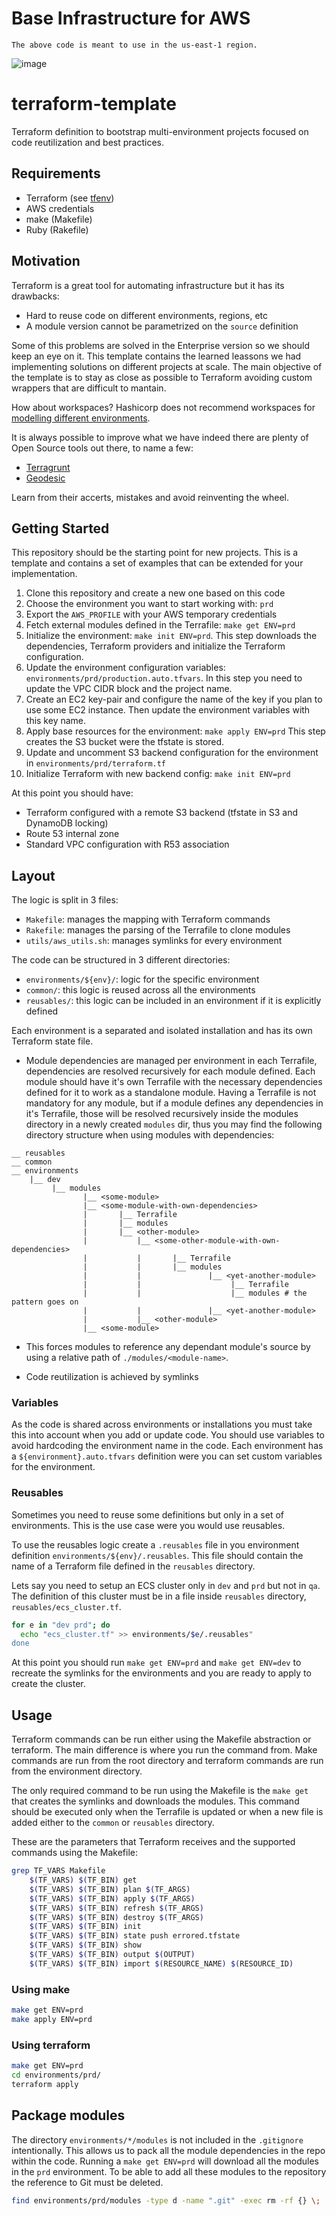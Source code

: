 # Base Infrastructure for AWS

    The above code is meant to use in the us-east-1 region.

![image](./images/diagram.png)

# terraform-template

Terraform definition to bootstrap multi-environment projects focused on code
reutilization and best practices.

## Requirements

- Terraform (see [tfenv](https://github.com/tfutils/tfenv))
- AWS credentials
- make (Makefile)
- Ruby (Rakefile)

## Motivation

Terraform is a great tool for automating infrastructure but it has its
drawbacks:

- Hard to reuse code on different environments, regions, etc
- A module version cannot be parametrized on the `source` definition

Some of this problems are solved in the Enterprise version so we should
keep an eye on it.
This template contains the learned leassons we had implementing
solutions on different projects at scale.
The main objective of the template is to stay as close as possible to
Terraform avoiding custom wrappers that are difficult to mantain.

How about workspaces? Hashicorp does not recommend workspaces for
[modelling different
environments](https://www.terraform.io/docs/state/workspaces.html#when-to-use-multiple-workspaces).

It is always possible to improve what we have indeed there are plenty of
Open Source tools out there, to name a few:

- [Terragrunt](https://github.com/gruntwork-io/terragrunt)
- [Geodesic](https://github.com/cloudposse/geodesic)

Learn from their accerts, mistakes and avoid reinventing the wheel.

## Getting Started

This repository should be the starting point for new projects. This is
a template and contains a set of examples that can be extended for
your implementation.

1. Clone this repository and create a new one based on this code
2. Choose the environment you want to start working with: `prd`
3. Export the `AWS_PROFILE` with your AWS temporary credentials
4. Fetch external modules defined in the Terrafile: `make get ENV=prd`
5. Initialize the environment: `make init ENV=prd`.
   This step downloads the dependencies, Terraform providers and
   initialize the Terraform configuration.
6. Update the environment configuration variables:
   `environments/prd/production.auto.tfvars`.
   In this step you need to update the VPC CIDR block and the project name.
7. Create an EC2 key-pair and configure the name of the key if you plan
   to use some EC2 instance. Then update the environment variables with
   this key name.
8. Apply base resources for the environment: `make apply ENV=prd`
   This step creates the S3 bucket were the tfstate is stored.
9. Update and uncomment S3 backend configuration for the environment in `environments/prd/terraform.tf`
10. Initialize Terraform with new backend config: `make init ENV=prd`

At this point you should have:

- Terraform configured with a remote S3 backend (tfstate in S3 and DynamoDB locking)
- Route 53 internal zone
- Standard VPC configuration with R53 association

## Layout

The logic is split in 3 files:

- `Makefile`: manages the mapping with Terraform commands
- `Rakefile`: manages the parsing of the Terrafile to clone modules
- `utils/aws_utils.sh`: manages symlinks for every environment

The code can be structured in 3 different directories:

- `environments/${env}/`: logic for the specific environment
- `common/`: this logic is reused across all the environments
- `reusables/`: this logic can be included in an environment if it is explicitly defined

Each environment is a separated and isolated installation and has its
own Terraform state file.

- Module dependencies are managed per environment in each Terrafile, dependencies are resolved recursively for each module defined. Each module should have it's own Terrafile with the necessary dependencies defined for it to work as a standalone module. Having a Terrafile is not mandatory for any module, but if a module defines any dependencies in it's Terrafile, those will be resolved recursively inside the modules directory in a newly created `modules` dir, thus you may find the following directory structure when using modules with dependencies:

```
__ reusables
__ common
__ environments
	|__ dev
		 |__ modules
		 		|__ <some-module>
		 		|__ <some-module-with-own-dependencies>
				|		|__ Terrafile
				|		|__ modules
				|		|__ <other-module>
				|			|__ <some-other-module-with-own-dependencies>
				|			|		|__ Terrafile
				|			|		|__ modules
				|			|				|__ <yet-another-module>
				|			|					 |__ Terrafile
				|			|					 |__ modules # the pattern goes on
				|			|				|__ <yet-another-module>
				|			|__ <other-module>
		 		|__ <some-module>
```

- This forces modules to reference any dependant module's source by using a relative path of `./modules/<module-name>`.

- Code reutilization is achieved by symlinks

### Variables

As the code is shared across environments or installations you must take
this into account when you add or update code. You should use variables
to avoid hardcoding the environment name in the code. Each environment
has a `${environment}.auto.tfvars` definition were you can set custom
variables for the environment.

### Reusables

Sometimes you need to reuse some definitions but only in a set of
environments. This is the use case were you would use reusables.

To use the reusables logic create a `.reusables` file in you environment
definition `environments/${env}/.reusables`. This file should contain
the name of a Terraform file defined in the `reusables` directory.

Lets say you need to setup an ECS cluster only in `dev` and `prd` but
not in `qa`. The definition of this cluster must be in a file inside
`reusables` directory, `reusables/ecs_cluster.tf`.

```bash
for e in "dev prd"; do
  echo "ecs_cluster.tf" >> environments/$e/.reusables"
done
```

At this point you should run `make get ENV=prd` and `make get ENV=dev`
to recreate the symlinks for the environments and you are ready to apply
to create the cluster.

## Usage

Terraform commands can be run either using the Makefile abstraction or
terraform. The main difference is where you run the command from. Make
commands are run from the root directory and terraform commands are run
from the environment directory.

The only required command to be run using the Makefile is the `make get`
that creates the symlinks and downloads the modules. This command should
be executed only when the Terrafile is updated or when a new file is
added either to the `common` or `reusables` directory.

These are the parameters that Terraform receives and the supported
commands using the Makefile:

```bash
grep TF_VARS Makefile
	$(TF_VARS) $(TF_BIN) get
	$(TF_VARS) $(TF_BIN) plan $(TF_ARGS)
	$(TF_VARS) $(TF_BIN) apply $(TF_ARGS)
	$(TF_VARS) $(TF_BIN) refresh $(TF_ARGS)
	$(TF_VARS) $(TF_BIN) destroy $(TF_ARGS)
	$(TF_VARS) $(TF_BIN) init
	$(TF_VARS) $(TF_BIN) state push errored.tfstate
	$(TF_VARS) $(TF_BIN) show
	$(TF_VARS) $(TF_BIN) output $(OUTPUT)
	$(TF_VARS) $(TF_BIN) import $(RESOURCE_NAME) $(RESOURCE_ID)
```

### Using make

```bash
make get ENV=prd
make apply ENV=prd
```

### Using terraform

```bash
make get ENV=prd
cd environments/prd/
terraform apply
```

## Package modules

The directory `environments/*/modules` is not included in the `.gitignore`
intentionally. This allows us to pack all the module dependencies in the
repo within the code. Running a `make get ENV=prd` will download all the
modules in the `prd` environment.
To be able to add all these modules to the repository the reference to
Git must be deleted.

```bash
find environments/prd/modules -type d -name ".git" -exec rm -rf {} \;
```
